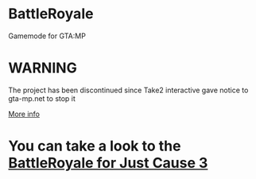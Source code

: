 # BattleRoyale
Gamemode for GTA:MP

# WARNING

The project has been discontinued since Take2 interactive gave notice to gta-mp.net to stop it

[More info](https://www.change.org/p/vote-for-the-authorization-of-the-multiplayer-mod-gta-mp-for-gta-v)

# You can take a look to the [BattleRoyale for Just Cause 3](https://github.com/Daranix/JCMP-Battleroyale)


